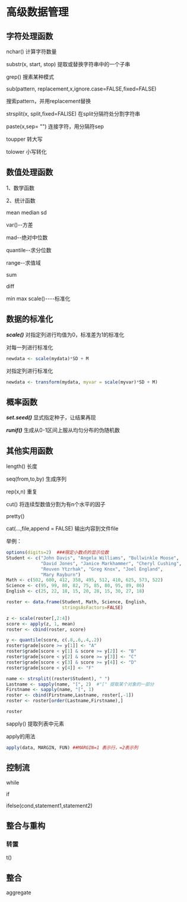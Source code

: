 #  高级数据管理

 ##  字符处理函数

nchar() 计算字符数量

substr(x, start, stop)  提取或替换字符串中的一个子串

grep() 搜素某种模式

sub(pattern, replacement,x,ignore.case=FALSE,fixed=FALSE)

搜索pattern，并用replacement替换

strsplit(x, split,fixed=FALISE)  在split分隔符处分割字符串

paste(x,sep= "") 连接字符，用分隔符sep

toupper   转大写

tolower 小写转化

##  数值处理函数

1、数学函数

2、统计函数

mean median sd 

var()--方差

mad--绝对中位数

quantile--求分位数

range--求值域

sum

diff

min max scale()----标准化

##  数据的标准化

***scale()*** 对指定列进行均值为0，标准差为1的标准化

对每一列进行标准化

~~~R
newdata <- scale(mydata)*SD + M
~~~

对指定列进行标准化

~~~R
newdata <- transform(mydata, myvar = scale(myvar)*SD + M)
~~~

##  概率函数

***set.seed()***  显式指定种子，让结果再现

***runif()*** 生成从0-1区间上服从均匀分布的伪随机数



##  其他实用函数

length()  长度

seq(from,to,by) 生成序列

rep(x,n)  重复

cut() 将连续型数值分割为有n个水平的因子

pretty()  

cat(...,file,append = FALSE) 输出内容到文件file



举例：

~~~R
options(digits=2)  ###限定小数点的显示位数
Student <- c("John Davis", "Angela Williams", "Bullwinkle Moose",
             "David Jones", "Janice Markhammer", "Cheryl Cushing",
             "Reuven Ytzrhak", "Greg Knox", "Joel England",
             "Mary Rayburn")
Math <- c(502, 600, 412, 358, 495, 512, 410, 625, 573, 522)
Science <- c(95, 99, 80, 82, 75, 85, 80, 95, 89, 86)
English <- c(25, 22, 18, 15, 20, 28, 15, 30, 27, 18)

roster <- data.frame(Student, Math, Science, English,
                     stringsAsFactors=FALSE)

z <- scale(roster[,2:4])
score <- apply(z, 1, mean)
roster <- cbind(roster, score)

y <- quantile(score, c(.8,.6,.4,.2))
roster$grade[score >= y[1]] <- "A"
roster$grade[score < y[1] & score >= y[2]] <- "B"
roster$grade[score < y[2] & score >= y[3]] <- "C"
roster$grade[score < y[3] & score >= y[4]] <- "D"
roster$grade[score < y[4]] <- "F"

name <- strsplit((roster$Student), " ")
Lastname <- sapply(name, "[", 2)  #"[" 提取某个对象的一部分
Firstname <- sapply(name, "[", 1)
roster <- cbind(Firstname,Lastname, roster[,-1])
roster <- roster[order(Lastname,Firstname),]

roster
~~~

sapply()   提取列表中元素

apply的用法

~~~R
apply(data, MARGIN, FUN) ##MARGIN=1 表示行，=2表示列
~~~



##  控制流

while 

if

ifelse(cond,statement1,statement2)



##  整合与重构

###  转置

t()

##  整合

aggregate

